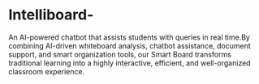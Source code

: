 # Intelliboard-
An AI-powered chatbot that assists students with queries in real time.By combining AI-driven whiteboard analysis, chatbot assistance, document support, and smart organization tools, our Smart Board transforms traditional learning into a highly interactive, efficient, and well-organized classroom experience.

